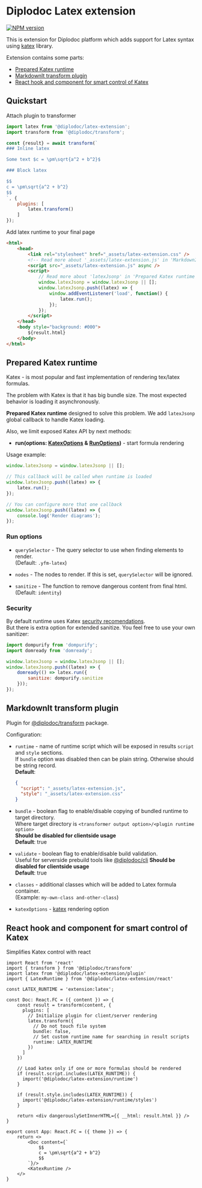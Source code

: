# Diplodoc Latex extension

[![NPM version](https://img.shields.io/npm/v/@diplodoc/latex-extension.svg?style=flat)](https://www.npmjs.org/package/@diplodoc/latex-extension)

This is extension for Diplodoc platform which adds support for Latex syntax using [katex](https://katex.org/) library.

Extension contains some parts:
- [Prepared Katex runtime](#prepared-katex-runtime)
- [MarkdownIt transform plugin](#markdownit-transform-plugin)
- [React hook and component for smart control of Katex](#react-hook-and-component-for-smart-control-of-katex)

## Quickstart
Attach plugin to transformer

```js
import latex from '@diplodoc/latex-extension';
import transform from '@diplodoc/transform';

const {result} = await transform(`
### Inline latex

Some text $c = \pm\sqrt{a^2 + b^2}$

### Block latex

$$
c = \pm\sqrt{a^2 + b^2}
$$
`, {
    plugins: [
        latex.transform()
    ]
});
```

Add latex runtime to your final page

```html
<html>
    <head>
        <link rel="stylesheet" href="_assets/latex-extension.css" />
        <!-- Read more about '_assets/latex-extension.js' in 'MarkdownIt transform plugin' section -->
        <script src="_assets/latex-extension.js" async />
        <script>
            // Read more about 'latexJsonp' in 'Prepared Katex runtime' section
            window.latexJsonp = window.latexJsonp || [];
            window.latexJsonp.push((latex) => {
                window.addEventListener('load', function() {
                    latex.run();
                });
            });
        </script>
    </head>
    <body style="background: #000">
        ${result.html}
    </body>
</html>
```

## Prepared Katex runtime

Katex - is most popular and fast implementation of rendering tex/latex formulas.

The problem with Katex is that it has big bundle size.
The most expected behavior is loading it asynchronously.

**Prepared Katex runtime** designed to solve this problem.
We add `latexJsonp` global callback to handle Katex loading.

Also, we limit exposed Katex API by next methods:
- **run(options: [KatexOptions](https://katex.org/docs/options) & [RunOptions](#run-options))** - start formula rendering

Usage example:
```js
window.latexJsonp = window.latexJsonp || [];

// This callback will be called when runtime is loaded
window.latexJsonp.push((latex) => {
    latex.run();
});

// You can configure more that one callback
window.latexJsonp.push((latex) => {
    console.log('Render diagrams');
});
```

### Run options
- `querySelector` - The query selector to use when finding elements to render.<br>
  (Default: `.yfm-latex`)<br>

- `nodes` - The nodes to render. If this is set, `querySelector` will be ignored.<br>

- `sanitize` - The function to remove dangerous content from final html.<br>
  (Default: `identity`)<br>

### Security
By default runtime uses Katex [security recomendations](https://katex.org/docs/security).<br>
But there is extra option for extended sanitize. You feel free to use your own sanitizer:

```js
import dompurify from 'dompurify';
import domready from 'domready';

window.latexJsonp = window.latexJsonp || [];
window.latexJsonp.push((latex) => {
    domready(() => latex.run({
        sanitize: dompurify.sanitize
    }));
});
```

## MarkdownIt transform plugin

Plugin for [@diplodoc/transform](https://github.com/diplodoc-platform/transform) package.

Configuration:
- `runtime` - name of runtime script which will be exposed in results `script` and `style` sections.<br>
  If `bundle` option was disabled then can be plain string. Otherwise should be string record.<br/>
  **Default**:
  ```json
  {
    "script": "_assets/latex-extension.js",
    "style": "_assets/latex-extension.css"
  }
  ```

- `bundle` - boolean flag to enable/disable copying of bundled runtime to target directory.<br>
  Where target directory is `<transformer output option>/<plugin runtime option>`<br>
  **Should be disabled for clientside usage**<br>
  **Default**: true<br>

- `validate` - boolean flag to enable/disable build validation.<br>
  Useful for serverside prebuild tools like [@diplodoc/cli](https://github.com/diplodoc-platform/cli)
  **Should be disabled for clientside usage**<br>
  **Default**: true<br>

- `classes` - additional classes which will be added to Latex formula container.<br>
  (Example: `my-own-class and-other-class`)<br>

- `katexOptions` - [katex](https://katex.org/docs/options) rendering option

## React hook and component for smart control of Katex

Simplifies Katex control with react

```tsx
import React from 'react'
import { transform } from '@diplodoc/transform'
import latex from '@diplodoc/latex-extension/plugin'
import { LatexRuntime } from '@diplodoc/latex-extension/react'

const LATEX_RUNTIME = 'extension:latex';

const Doc: React.FC = ({ content }) => {
    const result = transform(content, {
      plugins: [
        // Initialize plugin for client/server rendering
        latex.transform({
          // Do not touch file system
          bundle: false,
          // Set custom runtime name for searching in result scripts
          runtime: LATEX_RUNTIME
        })
      ]
    })

    // Load katex only if one or more formulas should be rendered
    if (result.script.includes(LATEX_RUNTIME)) {
      import('@diplodoc/latex-extension/runtime')
    }

    if (result.style.includes(LATEX_RUNTIME)) {
      import('@diplodoc/latex-extension/runtime/styles')
    }

    return <div dangerouslySetInnerHTML={{ __html: result.html }} />
}

export const App: React.FC = ({ theme }) => {
    return <>
        <Doc content={`
            $$
            c = \pm\sqrt{a^2 + b^2}
            $$
        `}/>
        <KatexRuntime />
    </>
}
```
